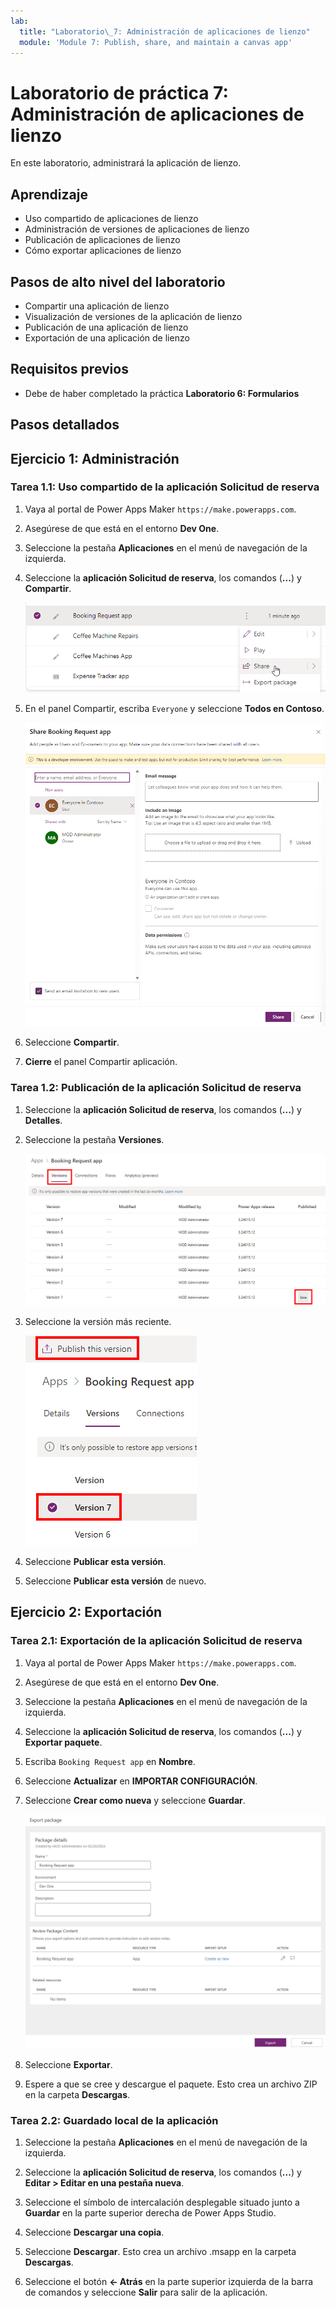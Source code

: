 ```yaml
---
lab:
  title: "Laboratorio\_7: Administración de aplicaciones de lienzo"
  module: 'Module 7: Publish, share, and maintain a canvas app'
---
```


# Laboratorio de práctica 7: Administración de aplicaciones de lienzo

En este laboratorio, administrará la aplicación de lienzo.

## Aprendizaje

- Uso compartido de aplicaciones de lienzo
- Administración de versiones de aplicaciones de lienzo
- Publicación de aplicaciones de lienzo
- Cómo exportar aplicaciones de lienzo

## Pasos de alto nivel del laboratorio

- Compartir una aplicación de lienzo
- Visualización de versiones de la aplicación de lienzo
- Publicación de una aplicación de lienzo
- Exportación de una aplicación de lienzo
  
## Requisitos previos

- Debe de haber completado la práctica **Laboratorio 6: Formularios**

## Pasos detallados

## Ejercicio 1: Administración

### Tarea 1.1: Uso compartido de la aplicación Solicitud de reserva

1. Vaya al portal de Power Apps Maker `https://make.powerapps.com`.

1. Asegúrese de que está en el entorno **Dev One**.

1. Seleccione la pestaña **Aplicaciones** en el menú de navegación de la izquierda.

1. Seleccione la **aplicación Solicitud de reserva**, los comandos (**...**) y **Compartir**.

    ![Captura de pantalla de la acción compartir para una aplicación.](../media/share-app-action.png)

1. En el panel Compartir, escriba `Everyone` y seleccione **Todos en Contoso**.

    ![Captura de pantalla del panel compartir aplicación.](../media/share-app-pane.png)

1. Seleccione **Compartir**.

1. **Cierre** el panel Compartir aplicación.


### Tarea 1.2: Publicación de la aplicación Solicitud de reserva

1. Seleccione la **aplicación Solicitud de reserva**, los comandos (**...**) y **Detalles**.

1. Seleccione la pestaña **Versiones**.

    ![Captura de pantalla de las versiones de la aplicación.](../media/app-versions.png)

1. Seleccione la versión más reciente.

    ![Captura de pantalla de la publicación de la versión más reciente.](../media/app-publish.png)

1. Seleccione **Publicar esta versión**.

1. Seleccione **Publicar esta versión** de nuevo.


## Ejercicio 2: Exportación

### Tarea 2.1: Exportación de la aplicación Solicitud de reserva

1. Vaya al portal de Power Apps Maker `https://make.powerapps.com`.

1. Asegúrese de que está en el entorno **Dev One**.

1. Seleccione la pestaña **Aplicaciones** en el menú de navegación de la izquierda.

1. Seleccione la **aplicación Solicitud de reserva**, los comandos (**...**) y **Exportar paquete**.

1. Escriba `Booking Request app` en **Nombre**.

1. Seleccione **Actualizar** en **IMPORTAR CONFIGURACIÓN**.

1. Seleccione **Crear como nueva** y seleccione **Guardar**.

    ![Captura de pantalla de la página de exportación de la aplicación.](../media/export-package.png)

1. Seleccione **Exportar**.

1. Espere a que se cree y descargue el paquete. Esto crea un archivo ZIP en la carpeta **Descargas**.


### Tarea 2.2: Guardado local de la aplicación

1. Seleccione la pestaña **Aplicaciones** en el menú de navegación de la izquierda.

1. Seleccione la **aplicación Solicitud de reserva**, los comandos (**...**) y **Editar > Editar en una pestaña nueva**.

1. Seleccione el símbolo de intercalación desplegable situado junto a **Guardar** en la parte superior derecha de Power Apps Studio.

1. Seleccione **Descargar una copia**.

1. Seleccione **Descargar**.  Esto crea un archivo .msapp en la carpeta **Descargas**.

1. Seleccione el botón **<- Atrás** en la parte superior izquierda de la barra de comandos y seleccione **Salir** para salir de la aplicación.

